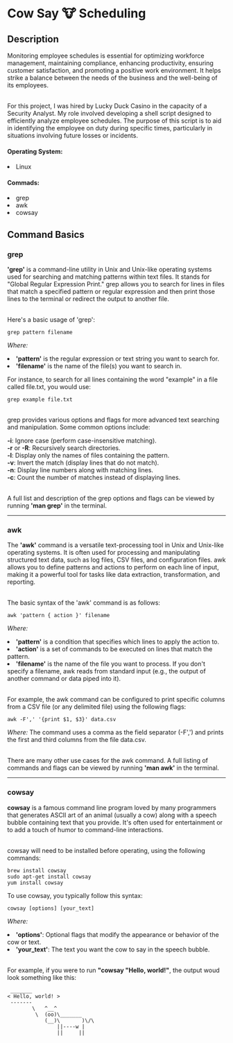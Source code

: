 <h1>Cow Say 🐮 Scheduling</h1>


<h2>Description</h2>
Monitoring employee schedules is essential for optimizing workforce management, maintaining compliance, enhancing productivity, ensuring customer satisfaction, and promoting a positive work environment. It helps strike a balance between the needs of the business and the well-being of its employees.

<br> For this project, I was hired by Lucky Duck Casino in the capacity of a Security Analyst. My role involved developing a shell script designed to efficiently analyze employee schedules. The purpose of this script is to aid in identifying the employee on duty during specific times, particularly in situations involving future losses or incidents. 

<h4>Operating System:</h4>
<li>Linux</li>

<h4>Commads:</h4>
<li>grep
  <li>awk
  <li>cowsay</li>

<h2>Command Basics</h2>
<h3>grep</h3>
<b>'grep'</b> is a command-line utility in Unix and Unix-like operating systems used for searching and matching patterns within text files. It stands for "Global Regular Expression Print." grep allows you to search for lines in files that match a specified pattern or regular expression and then print those lines to the terminal or redirect the output to another file.

<br>Here's a basic usage of 'grep':

```
grep pattern filename
```
<i>Where:</i>
<li> <b>'pattern'</b> is the regular expression or text string you want to search for.
<li> <b>'filename'</b> is the name of the file(s) you want to search in.</li>

For instance, to search for all lines containing the word "example" in a file called file.txt, you would use:
```
grep example file.txt
```

<br>grep provides various options and flags for more advanced text searching and manipulation. Some common options include:

<b>-i</b>: Ignore case (perform case-insensitive matching).
<br><b>-r</b> or <b>-R</b>: Recursively search directories.
<br><b>-l</b>: Display only the names of files containing the pattern.
<br><b>-v</b>: Invert the match (display lines that do not match).
<br><b>-n</b>: Display line numbers along with matching lines.
<br><b>-c</b>: Count the number of matches instead of displaying lines.

<br> A full list and description of the grep options and flags can be viewed by running <b>'man grep'</b> in the terminal.
<hr>
<h3>awk</h3>
The <b>'awk'</b> command is a versatile text-processing tool in Unix and Unix-like operating systems. It is often used for processing and manipulating structured text data, such as log files, CSV files, and configuration files. awk allows you to define patterns and actions to perform on each line of input, making it a powerful tool for tasks like data extraction, transformation, and reporting.

<br>The basic syntax of the 'awk' command is as follows:
```
awk 'pattern { action }' filename
```
<i>Where:</i>
<li> <b>'pattern'</b> is a condition that specifies which lines to apply the action to.
<li> <b>'action'</b> is a set of commands to be executed on lines that match the pattern.
<li> <b>'filename'</b> is the name of the file you want to process. If you don't specify a filename, awk reads from standard input (e.g., the output of another command or data piped into it).</li>

<br>For example, the awk command can be configured to print specific columns from a CSV file (or any delimited file) using the following flags:
```
awk -F',' '{print $1, $3}' data.csv
```
<i>Where:</i>
The command uses a comma as the field separator (-F',') and prints the first and third columns from the file data.csv.

<br>There are many other use cases for the awk command. A full listing of commands and flags can be viewed by running <b>'man awk'</b> in the terminal.

<hr> 
<h3>cowsay</h3>
<b>cowsay</b> is a famous command line program loved by many programmers that generates ASCII art of an animal (usually a cow) along with a speech bubble containing text that you provide. It's often used for entertainment or to add a touch of humor to command-line interactions.

<br>cowsay will need to be installed before operating, using the following commands:
```
brew install cowsay
sudo apt-get install cowsay
yum install cowsay
```

To use cowsay, you typically follow this syntax:
```
cowsay [options] [your_text]
```
<i>Where:</i>
<li> <b>'options'</b>: Optional flags that modify the appearance or behavior of the cow or text.
<li> <b>'your_text'</b>: The text you want the cow to say in the speech bubble.</li>

<br>For example, if you were to run <b>"cowsay "Hello, world!"</b>, the output woud look something like this:
```
 _______
< Hello, world! >
 -------
        \   ^__^
         \  (oo)\_______
            (__)\       )\/\
                ||----w |
                ||     ||
```















